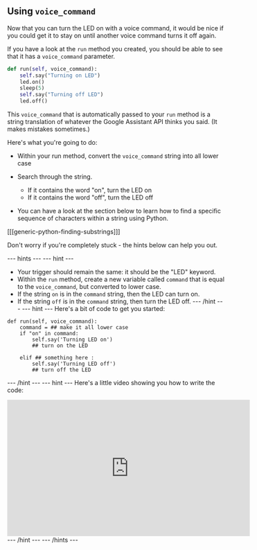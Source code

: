 ## Using `voice_command`

Now that you can turn the LED on with a voice command, it would be nice if you could get it to stay on until another voice command turns it off again.

If you have a look at the `run` method you created, you should be able to see that it has a `voice_command` parameter.

```python
def run(self, voice_command):
	self.say("Turning on LED")
	led.on()
	sleep(5)
	self.say("Turning off LED")
	led.off()
```

This `voice_command` that is automatically passed to your `run` method is a string translation of whatever the Google Assistant API thinks you said. (It makes mistakes sometimes.)

Here's what you're going to do:

- Within your run method, convert the `voice_command` string into all lower case
- Search through the string.
    - If it contains the word "on", turn the LED on
    - If it contains the word "off", turn the LED off

- You can have a look at the section below to learn how to find a specific sequence of characters within a string using Python.

[[[generic-python-finding-substrings]]]

Don't worry if you're completely stuck - the hints below can help you out.

--- hints --- --- hint ---
- Your trigger should remain the same: it should be the "LED" keyword.
- Within the `run` method, create a new variable called `command` that is equal to the `voice_command`, but converted to lower case.
- If the string `on` is in the `command` string, then the LED can turn on.
- If the string `off` is in the `command` string, then turn the LED off.
--- /hint --- --- hint ---
Here's a bit of code to get you started:
``` pyton
def run(self, voice_command):
	command = ## make it all lower case
	if "on" in command:
		self.say('Turning LED on')
		## turn on the LED

	elif ## something here :
		self.say('Turning LED off')
		## turn off the LED
```
--- /hint --- --- hint ---
Here's a little video showing you how to write the code:
<iframe width="560" height="315" src="https://www.youtube.com/embed/9qVe9gjCSKE" frameborder="0" allowfullscreen></iframe>
--- /hint --- --- /hints ---
